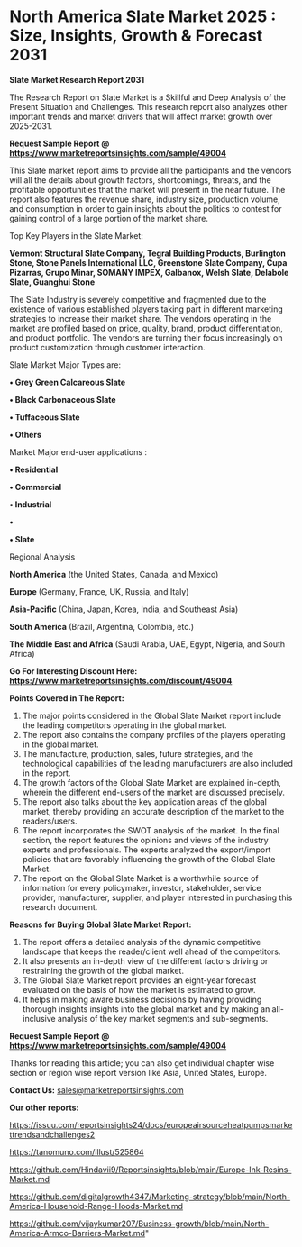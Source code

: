 # North America Slate Market 2025 : Size, Insights, Growth & Forecast 2031

<strong>Slate Market Research Report 2031</strong>

The Research Report on Slate Market is a Skillful and Deep Analysis of the Present Situation and Challenges. This research report also analyzes other important trends and market drivers that will affect market growth over 2025-2031.

<strong>Request Sample Report @ <a href=https://www.marketreportsinsights.com/sample/49004>https://www.marketreportsinsights.com/sample/49004</a></strong>

This Slate market report aims to provide all the participants and the vendors will all the details about growth factors, shortcomings, threats, and the profitable opportunities that the market will present in the near future. The report also features the revenue share, industry size, production volume, and consumption in order to gain insights about the politics to contest for gaining control of a large portion of the market share.

Top Key Players in the Slate Market:

<strong>Vermont Structural Slate Company, Tegral Building Products, Burlington Stone, Stone Panels International LLC, Greenstone Slate Company, Cupa Pizarras, Grupo Minar, SOMANY IMPEX, Galbanox, Welsh Slate, Delabole Slate, Guanghui Stone</strong>

The Slate Industry is severely competitive and fragmented due to the existence of various established players taking part in different marketing strategies to increase their market share. The vendors operating in the market are profiled based on price, quality, brand, product differentiation, and product portfolio. The vendors are turning their focus increasingly on product customization through customer interaction.

Slate Market Major Types are:

<strong>•  Grey Green Calcareous Slate

•  Black Carbonaceous Slate

•  Tuffaceous Slate

•  Others</strong>

Market Major end-user applications :

<strong>•  Residential

•  Commercial

•  Industrial

•  

•  Slate</strong>

Regional Analysis

</u><strong><b>North America</b></strong> (the United States, Canada, and Mexico)

<strong><b>Europe </b></strong>(Germany, France, UK, Russia, and Italy)

<strong><b>Asia-Pacific</b></strong> (China, Japan, Korea, India, and Southeast Asia)

<strong><b>South America</b></strong> (Brazil, Argentina, Colombia, etc.)

<strong><b>The Middle East and Africa</b></strong> (Saudi Arabia, UAE, Egypt, Nigeria, and South Africa)

<strong>Go For Interesting Discount Here: <a href=https://www.marketreportsinsights.com/discount/49004>https://www.marketreportsinsights.com/discount/49004</a></strong>

<strong>Points Covered in The Report:</strong>
<ol>
  <li>The major points considered in the Global Slate Market report include the leading competitors operating in the global market.</li>
  <li>The report also contains the company profiles of the players operating in the global market.</li>
  <li>The manufacture, production, sales, future strategies, and the technological capabilities of the leading manufacturers are also included in the report.</li>
  <li>The growth factors of the Global Slate Market are explained in-depth, wherein the different end-users of the market are discussed precisely.</li>
  <li>The report also talks about the key application areas of the global market, thereby providing an accurate description of the market to the readers/users.</li>
  <li>The report incorporates the SWOT analysis of the market. In the final section, the report features the opinions and views of the industry experts and professionals. The experts analyzed the export/import policies that are favorably influencing the growth of the Global Slate Market.</li>
  <li>The report on the Global Slate Market is a worthwhile source of information for every policymaker, investor, stakeholder, service provider, manufacturer, supplier, and player interested in purchasing this research document.</li>
</ol>
<strong>Reasons for Buying Global Slate Market Report:</strong>

<ol>
  <li>The report offers a detailed analysis of the dynamic competitive landscape that keeps the reader/client well ahead of the competitors.</li>
  <li>It also presents an in-depth view of the different factors driving or restraining the growth of the global market.</li>
  <li>The Global Slate Market report provides an eight-year forecast evaluated on the basis of how the market is estimated to grow.</li>
  <li>It helps in making aware business decisions by having providing thorough insights insights into the global market and by making an all-inclusive analysis of the key market segments and sub-segments.</li>
</ol>
<strong>Request Sample Report @ <a href=https://www.marketreportsinsights.com/sample/49004>https://www.marketreportsinsights.com/sample/49004</a></strong>


Thanks for reading this article; you can also get individual chapter wise section or region wise report version like Asia, United States, Europe.

<strong>Contact Us:</strong>
sales@marketreportsinsights.com

<strong>Our other reports:</strong>

<a href=https://issuu.com/reportsinsights24/docs/europeairsourceheatpumpsmarkettrendsandchallenges2>https://issuu.com/reportsinsights24/docs/europeairsourceheatpumpsmarkettrendsandchallenges2</a>

<a href=https://tanomuno.com/illust/525864>https://tanomuno.com/illust/525864</a>

<a href=https://github.com/Hindavii9/Reportsinsights/blob/main/Europe-Ink-Resins-Market.md>https://github.com/Hindavii9/Reportsinsights/blob/main/Europe-Ink-Resins-Market.md</a>

<a href=https://github.com/digitalgrowth4347/Marketing-strategy/blob/main/North-America-Household-Range-Hoods-Market.md>https://github.com/digitalgrowth4347/Marketing-strategy/blob/main/North-America-Household-Range-Hoods-Market.md</a>

<a href=https://github.com/vijaykumar207/Business-growth/blob/main/North-America-Armco-Barriers-Market.md>https://github.com/vijaykumar207/Business-growth/blob/main/North-America-Armco-Barriers-Market.md</a>"
